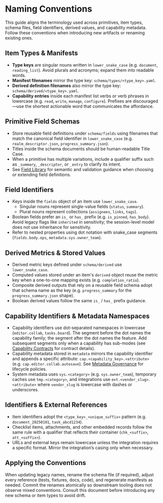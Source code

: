 # Naming Conventions

This guide aligns the terminology used across primitives, item types, schema
files, field identifiers, derived values, and capability metadata. Follow these
conventions when introducing new artifacts or renaming existing ones.

## Item Types & Manifests
- **Type keys** are singular nouns written in `lower_snake_case` (e.g. `document`,
  `reading_list`). Avoid plurals and acronyms; expand them into readable words.
- **Manifest filenames** mirror the type key: `schema/types/<type_key>.yaml`.
- **Derived definition filenames** also mirror the type key:
  `schema/derived/<type_key>.yaml`.
- **Capability entries** inside each manifest list verbs or verb phrases in
  lowercase (e.g. `read`, `write`, `manage`, `configure`). Prefixes are
  discouraged—use the shortest actionable word that communicates the affordance.

## Primitive Field Schemas
- Store reusable field definitions under `schema/fields` using filenames that
  match the canonical field identifier in `lower_snake_case`
  (e.g. `realm_descriptor.json`, `progress_summary.json`).
- Titles inside the schema documents should be human-readable Title Case.
- When a primitive has multiple variations, include a qualifier suffix such as
  `_summary`, `_descriptor`, or `_entry` to clarify its intent.
- See [Field Library](field_library.md) for semantic and validation guidance
  when choosing or extending field definitions.

## Field Identifiers
- Keys inside the `fields` object of an item use `lower_snake_case`.
  - Singular nouns represent single-value fields (`status`, `summary`).
  - Plural nouns represent collections (`assignees`, `links`, `tags`).
- Boolean fields prefer an `is_` or `has_` prefix (e.g. `is_pinned`, `has_body`).
  Avoid legacy flags like `inherited` in sensitivity; the session-level model
  does not use inheritance for sensitivity.
- Refer to nested properties using dot notation with snake_case segments
  (`fields.body.ops`, `metadata.sys.owner_team`).

## Derived Metrics & Stored Values
- Derived metric keys defined under `schema/derived` use `lower_snake_case`.
- Computed values stored under an item's `derived` object reuse the metric key
  when a one-to-one mapping exists (e.g. `completion_ratio`).
- Composite derived outputs that rely on a reusable field schema adopt that
  schema name as the key (e.g. `progress_summary` for the
  `progress_summary.json` shape).
- Boolean derived values follow the same `is_` / `has_` prefix guidance.

## Capability Identifiers & Metadata Namespaces
- Capability identifiers use dot-separated namespaces in lowercase
  (`editor.collab`, `tasks.board`). The segment before the dot names the
  capability family; the segment after the dot names the feature. Add
  subsequent segments only when a capability has sub-modes (see
  [Capability Contracts](capability_contracts.md) for contract details).
- Capability metadata stored in `metadata` mirrors the capability identifier and
  appends a specific attribute: `cap.<capability_key>.<attribute>`
  (e.g. `cap.editor.collab.autosave`). See
  [Metadata Governance](metadata_governance.md) for lifecycle policies.
- System metadata uses `sys.<category>` (e.g. `sys.owner_team`),
  temporary caches use `tmp.<category>`, and integrations use
  `ext.<vendor_slug>.<attribute>` where `vendor_slug` is lowercase with dashes or
  underscores.

## Identifiers & External References
- Item identifiers adopt the `<type_key>_<unique_suffix>` pattern
  (e.g. `document_20250101`, `task_abcd1234`).
- Checklist items, attachments, and other embedded records follow the same rule
  with a qualifier that reflects their container (`chk_<suffix>`, `att_<suffix>`).
- URLs and external keys remain lowercase unless the integration requires a
  specific format. Mirror the integration’s casing only when necessary.

## Applying the Conventions
When updating legacy names, rename the schema file (if required), adjust every
reference (tests, fixtures, docs, code), and regenerate manifests as needed.
Commit the renames atomically so downstream tooling does not observe mixed
conventions. Consult this document before introducing any new schema or item
types to avoid drift.
